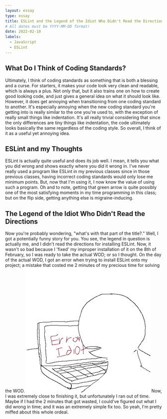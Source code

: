 ```yaml
---
layout: essay
type: essay
title: ESLint and the Legend of the Idiot Who Didn't Read the Directions
# All dates must be YYYY-MM-DD format!
date: 2022-02-10
labels:
  - JavaScript
  - ESLint
---
```

## What Do I Think of Coding Standards?

Ultimately, I think of coding standards as something that is both a blessing and a curse. For starters, it makes your code look very clean and readable, which is always a plus. Not
only that, but it also trains one on how to create good looking code, and just gives a general idea on what it should look like. However, it does get annoying when transitioning
from one coding standard to another. It's especially annoying when the new coding standard you're getting into is really similar to the one you're used to, with the exception
of really small things like indentation. It's all really trivial considering that since the only differences are tiny things like indentation, the code ultimately looks basically the
same regardless of the coding style. So overall, I think of it as a useful yet annoying idea.

## ESLint and my Thoughts

ESLint is actually quite useful and does its job well. I mean, it tells you what you did wrong and shows exactly where you did it wrong in. I've never really used a program like
ESLint in my previous classes since in those previous classes, having incorrect coding standards would only lose me minimum points. But, now that I'm using it, I now know the
value of using such a program. Oh and to note, getting that green arrow is quite possibly one of the most satisfying moments in my time programming in this class; but on the flip
side, getting anything else is migraine-inducing.

## The Legend of the Idiot Who Didn't Read the Directions

Now you're probably wondering, "what's with that part of the title?." Well, I got a potentially funny story for you. You see, the legend in question is actually me, and I didn't read
the directions for installing ESLint. Now, it wasn't so bad because I 'fixed' my improper installation of it on the 8th of February, so I was ready to take the actual WOD; or so 
I thought. On the day of the actual WOD, I got an error when trying to install ESLint onto my project; a mistake that costed me 2 minutes of my precious time for solving the WOD.
<img class="ui left circle floated image" src="../images/ESLintPic1.png">
Now, I was extremely close to finishing it, but unfortunately I ran out of time. Maybe if I had the 2 minutes that got wasted, I could've figured out what I did wrong in time; and
it was an extremely simple fix too. So yeah, I'm pretty miffed about this whole ordeal.

